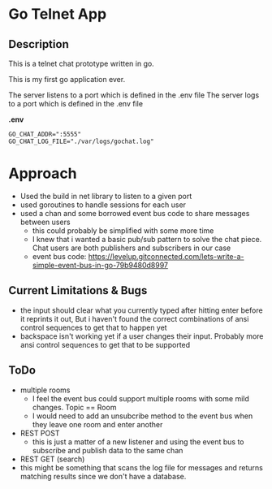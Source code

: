 # Go Telnet App
## Description

This is a telnet chat prototype written in go.

This is my first go application ever.

The server listens to a port which is defined in the .env file
The server logs to a port which is defined in the .env file

**.env**
```
GO_CHAT_ADDR=":5555"
GO_CHAT_LOG_FILE="./var/logs/gochat.log"
```

# Approach

- Used the build in net library to listen to a given port
- used goroutines to handle sessions for each user
- used a chan and some borrowed event bus code to share messages between users
  - this could probably be simplified with some more time
  - I knew that i wanted a basic pub/sub pattern to solve the chat piece. Chat users are both publishers and subscribers in our case
  - event bus code: https://levelup.gitconnected.com/lets-write-a-simple-event-bus-in-go-79b9480d8997


## Current Limitations & Bugs
- the input should clear what you currently typed after hitting enter before it reprints it out, But i haven't found the correct combinations of ansi control sequences to get that to happen yet
- backspace isn't working yet if a user changes their input. Probably more ansi control sequences to get that to be supported

## ToDo
- multiple rooms
  - I feel the event bus could support multiple rooms with some mild changes. Topic == Room
  - I would need to add an unsubcribe method to the event bus when they leave one room and enter another
- REST POST
  - this is just a matter of a new listener and using the event bus to subscribe and publish data to the same chan
- REST GET (search)
 - this might be something that scans the log file for messages and returns matching results since we don't have a database.

